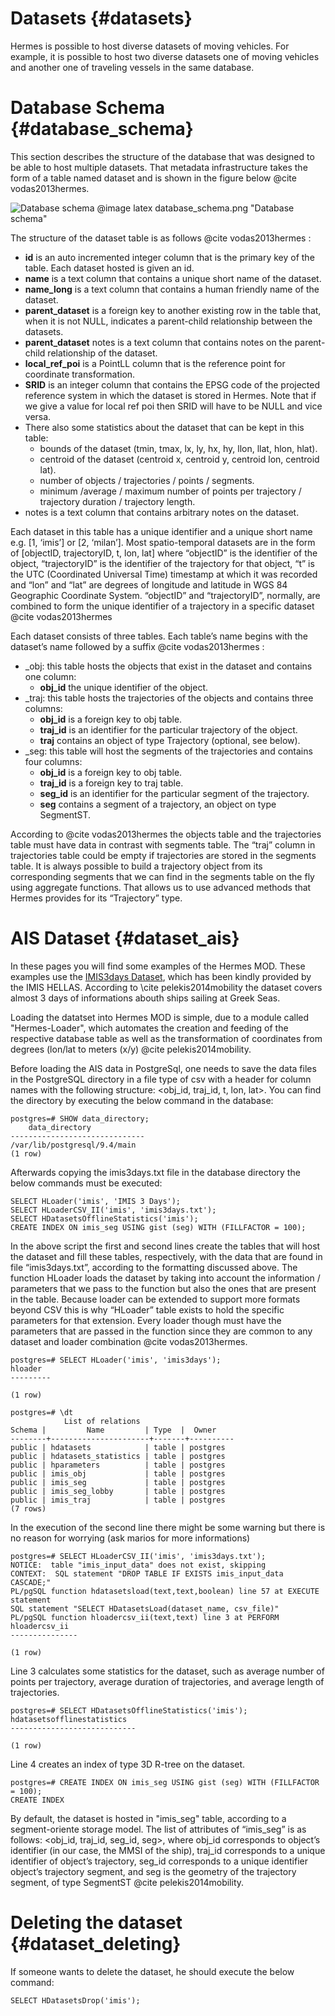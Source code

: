 # Datasets {#datasets}

Hermes is possible to host diverse datasets of moving vehicles. For example, it is
possible to host two diverse datasets one of moving vehicles and another one
of traveling vessels in the same database.

# Database Schema {#database_schema}

This section describes the structure of the database that was designed to be
able to host multiple datasets. That metadata infrastructure takes the form of a table named dataset and is shown in the figure below @cite vodas2013hermes.

![Database schema](database_schema.png)
@image latex database_schema.png "Database schema" 

The structure of the dataset table is as follows @cite vodas2013hermes :

- **id** is an auto incremented integer column that is the primary key of the table. Each dataset hosted is given an id.
- **name** is a text column that contains a unique short name of the dataset.
- **name_long** is a text column that contains a human friendly name of the dataset.
- **parent_dataset** is a foreign key to another existing row in the table that, when it is not NULL, indicates a parent-child relationship between the datasets.
- **parent_dataset** notes is a text column that contains notes on the parent-child relationship of the dataset.
- **local_ref_poi** is a PointLL column that is the reference point for coordinate transformation.
- **SRID** is an integer column that contains the EPSG code of the projected reference system in which the dataset is stored in Hermes. Note that if we give a value for local ref poi then SRID will have to be NULL and vice versa.
- There also some statistics about the dataset that can be kept in this table:
  + bounds of the dataset (tmin, tmax, lx, ly, hx, hy, llon, llat, hlon, hlat).
  + centroid of the dataset (centroid x, centroid y, centroid lon, centroid lat).
  + number of objects / trajectories / points / segments.
  + minimum /average / maximum number of points per trajectory / trajectory duration / trajectory length.
- notes is a text column that contains arbitrary notes on the dataset.
  
Each dataset in this table has a unique identifier and a unique short name e.g. [1, ‘imis’] or [2, ‘milan’]. Most spatio-temporal datasets are in the form of [objectID, trajectoryID, t, lon, lat] where “objectID” is the identifier of the object, “trajectoryID” is the identifier of the trajectory for that object, “t” is the UTC (Coordinated Universal Time) timestamp at which it was recorded and “lon” and “lat” are degrees of longitude and latitude in WGS 84 Geographic Coordinate System. “objectID” and “trajectoryID”, normally, are combined to form the unique identifier of a trajectory in a specific dataset @cite vodas2013hermes

Each dataset consists of three tables. Each table’s name begins with the
dataset’s name followed by a suffix @cite vodas2013hermes :

- _obj: this table hosts the objects that exist in the dataset and contains
one column:
  + **obj_id** the unique identifier of the object.
- _traj: this table hosts the trajectories of the objects and contains three
columns:
  + **obj_id** is a foreign key to obj table.
  + **traj_id** is an identifier for the particular trajectory of the object.
  + **traj** contains an object of type Trajectory (optional, see below).
- _seg: this table will host the segments of the trajectories and contains four
columns:
  + **obj_id** is a foreign key to obj table.
  + **traj_id** is a foreign key to traj table.
  + **seg_id** is an identifier for the particular segment of the trajectory.
  + **seg** contains a segment of a trajectory, an object on type SegmentST.
  
According to @cite vodas2013hermes the objects table and the trajectories table must have data in contrast with segments table. The “traj” column in trajectories table could be empty if
trajectories are stored in the segments table. It is always possible to build a trajectory object from its corresponding segments that we can find in the segments table on the fly using aggregate functions. That allows us to use advanced methods that Hermes provides for its “Trajectory” type.

# AIS Dataset {#dataset_ais}

In these pages you will find some examples of the Hermes MOD. These examples use the [IMIS3days Dataset](http://chorochronos.datastories.org/?q=node/8), which has been kindly provided by the IMIS HELLAS. According to \cite pelekis2014mobility the dataset covers almost 3 days of informations abouth ships sailing at Greek Seas. 

Loading the datatset into Hermes MOD is simple, due to a module called "Hermes-Loader", which automates the creation and feeding of the respective database table as well as the transformation of coordinates from degrees (lon/lat to meters (x/y) @cite pelekis2014mobility.

Before loading the AIS data in PostgreSql, one needs to save the data files in the PostgreSQL directory in a file type of csv with a header for column names with the following structure: <obj_id, traj_id, t, lon, lat>. You can find the directory by executing the below command in the database:

	postgres=# SHOW data_directory;
        data_directory        
	------------------------------
 	/var/lib/postgresql/9.4/main
	(1 row)

Afterwards copying the imis3days.txt file in the database directory the below commands must be executed:

	SELECT HLoader('imis', 'IMIS 3 Days');
	SELECT HLoaderCSV_II('imis', 'imis3days.txt');
	SELECT HDatasetsOfflineStatistics('imis');
	CREATE INDEX ON imis_seg USING gist (seg) WITH (FILLFACTOR = 100);
	
	
In the above script the first and second lines create the tables that will host the dataset and fill these tables, respectively, with the data that are found in file “imis3days.txt”, according to the formatting discussed above. The function HLoader loads the dataset by taking into account the information / parameters that we pass to the function but also the ones that are present in the table. Because loader can be extended to support more formats beyond CSV this is why “HLoader” table exists to hold the specific parameters for that extension. Every loader though must have the parameters that are passed in the function since they are common to any dataset and loader combination @cite vodas2013hermes.

	postgres=# SELECT HLoader('imis', 'imis3days');
 	hloader 
	---------
 
	(1 row)
	
	postgres=# \dt
                List of relations
 	Schema |         Name         | Type  |  Owner   
	--------+----------------------+-------+----------
 	public | hdatasets            | table | postgres
 	public | hdatasets_statistics | table | postgres
 	public | hparameters          | table | postgres
 	public | imis_obj             | table | postgres
 	public | imis_seg             | table | postgres
 	public | imis_seg_lobby       | table | postgres
 	public | imis_traj            | table | postgres
	(7 rows)
	
In the execution of the second line there might be some warning but there is no reason for worrying (ask marios for more informations)

	postgres=# SELECT HLoaderCSV_II('imis', 'imis3days.txt');
	NOTICE:  table "imis_input_data" does not exist, skipping
	CONTEXT:  SQL statement "DROP TABLE IF EXISTS imis_input_data CASCADE;"
	PL/pgSQL function hdatasetsload(text,text,boolean) line 57 at EXECUTE statement
	SQL statement "SELECT HDatasetsLoad(dataset_name, csv_file)"
	PL/pgSQL function hloadercsv_ii(text,text) line 3 at PERFORM
 	hloadercsv_ii 
	---------------
 
	(1 row)
	

Line 3 calculates some statistics for the dataset, such as average number of points per trajectory, average duration of trajectories, and average length of trajectories. 

	postgres=# SELECT HDatasetsOfflineStatistics('imis');
 	hdatasetsofflinestatistics 
	----------------------------
 
	(1 row)
	
Line 4 creates an index of type 3D R-tree on the dataset.

	postgres=# CREATE INDEX ON imis_seg USING gist (seg) WITH (FILLFACTOR = 100);
	CREATE INDEX
	
By default, the dataset is hosted in "imis_seg" table, according to a segment-oriente storage model. The list of attributes of “imis_seg” is as follows: <obj_id, traj_id, seg_id, seg>, where obj_id corresponds to object’s identifier (in our case, the MMSI of the ship), traj_id corresponds to a unique identifier of object’s trajectory, seg_id corresponds to a unique identifier object’s trajectory segment, and seg is the geometry of the trajectory segment, of type SegmentST @cite pelekis2014mobility.

	
# Deleting the dataset {#dataset_deleting}

If someone wants to delete the dataset, he should execute the below command:

	SELECT HDatasetsDrop('imis');	